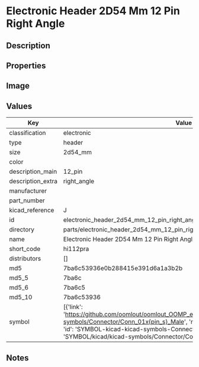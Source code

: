 # Electronic Header 2D54 Mm 12 Pin Right Angle

## Description

## Properties


## Image


## Values

| Key | Value |
| --- | --- |
| classification | electronic |
| type | header |
| size | 2d54_mm |
| color |  |
| description_main | 12_pin |
| description_extra | right_angle |
| manufacturer |  |
| part_number |  |
| kicad_reference | J |
| id | electronic_header_2d54_mm_12_pin_right_angle |
| directory | parts/electronic_header_2d54_mm_12_pin_right_angle |
| name | Electronic Header 2D54 Mm 12 Pin Right Angle |
| short_code | hi112pra |
| distributors | [] |
| md5 | 7ba6c53936e0b288415e391d6a1a3b2b |
| md5_5 | 7ba6c |
| md5_6 | 7ba6c5 |
| md5_10 | 7ba6c53936 |
| symbol | [{'link': 'https://github.com/oomlout/oomlout_OOMP_eda_V2/tree/main/SYMBOL/kicad/kicad-symbols/Connector/Conn_01x{pin_s}_Male', 'name': 'Connector : Conn_01x12_Male', 'id': 'SYMBOL-kicad-kicad-symbols-Connector-Conn_01x12_Male', 'directory': 'SYMBOL/kicad/kicad-symbols/Connector/Conn_01x12_Male/'}] |

## Notes

